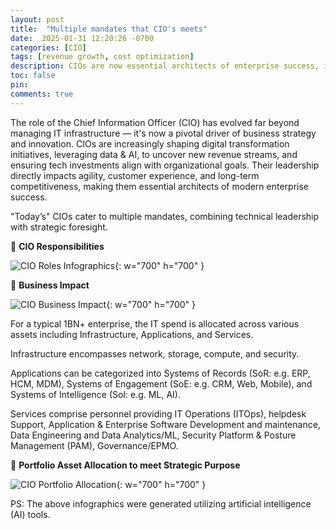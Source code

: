 ```yaml
---
layout: post
title:  "Multiple mandates that CIO's meets"
date:  2025-01-31 12:20:26 -0700
categories: [CIO]
tags: [revenue growth, cost optimization]
description: CIOs are now essential architects of enterprise success, impacting agility, customer experience, and competitiveness.
toc: false
pin: 
comments: true
---
```

The role of the Chief Information Officer (CIO) has evolved far beyond managing IT infrastructure — it's now a pivotal driver of business strategy and innovation. CIOs are increasingly shaping digital transformation initiatives, leveraging data & AI, to uncover new revenue streams, and ensuring tech investments align with organizational goals. Their leadership directly impacts agility, customer experience, and long-term competitiveness, making them essential architects of modern enterprise success.

"Today’s" CIOs cater to multiple mandates, combining technical leadership with strategic foresight.

👑 **CIO Responsibilities**

![CIO Roles Infographics](https://ketanhm.github.io/images/cio.gif){: w="700" h="700" }

💸 **Business Impact**

![CIO Business Impact](https://ketanhm.github.io/images/impact.png){: w="700" h="700" }

For a typical 1BN+ enterprise, the IT spend is allocated across various assets including Infrastructure, Applications, and Services.

Infrastructure encompasses network, storage, compute, and security.

Applications can be categorized into Systems of Records (SoR: e.g. ERP, HCM, MDM), Systems of Engagement (SoE: e.g. CRM, Web, Mobile), and Systems of Intelligence (SoI: e.g. ML, AI).

Services comprise personnel providing IT Operations (ITOps), helpdesk Support, Application & Enterprise Software Development and maintenance, Data Engineering and Data Analytics/ML, Security Platform & Posture Management (PAM), Governance/EPMO.


💼 **Portfolio Asset Allocation to meet Strategic Purpose**

![CIO Portfolio Allocation](https://ketanhm.github.io/images/cio-allocation.png){: w="700" h="700" }


PS: The above infographics were generated utilizing artificial intelligence (AI) tools.
